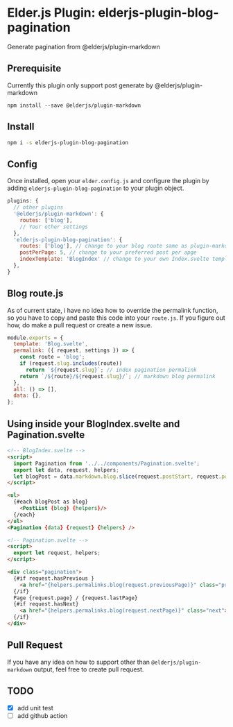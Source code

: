 # Elder.js Plugin: elderjs-plugin-blog-pagination

Generate pagination from @elderjs/plugin-markdown

## Prerequisite

Currently this plugin only support post generate by @elderjs/plugin-markdown

```
npm install --save @elderjs/plugin-markdown
```

## Install

```bash
npm i -s elderjs-plugin-blog-pagination
```

## Config

Once installed, open your `elder.config.js` and configure the plugin by adding `elderjs-plugin-blog-pagination` to your plugin object.

```javascript
plugins: {
  // other plugins
  '@elderjs/plugin-markdown': {
    routes: ['blog'],
    // Your other settings
  },
  'elderjs-plugin-blog-pagination': {
    routes: ['blog'], // change to your blog route same as plugin-markdown route
    postPerPage: 5, // change to your preferred post per apge
    indexTemplate: 'BlogIndex' // change to your own Index.svelte template but without `.svelte`
  },
}
```

## Blog route.js

As of current state, i have no idea how to override the permalink function, so you have to copy and paste this code into your `route.js`. If you figure out how, do make a pull request or create a new issue.

```js
module.exports = {
  template: 'Blog.svelte',
  permalink: ({ request, settings }) => {
    const route = 'blog';
    if (request.slug.includes(route))
      return `${request.slug}`; // index pagination permalink
    return `/${route}/${request.slug}/`; // markdown blog permalink
  },
  all: () => [],
  data: {},
};
```

## Using inside your BlogIndex.svelte and Pagination.svelte

```html
<!-- BlogIndex.svelte -->
<script>
  import Pagination from '../../components/Pagination.svelte';
  export let data, request, helpers;
  let blogPost = data.markdown.blog.slice(request.postStart, request.postEnd);
</script>

<ul>
  {#each blogPost as blog}
    <PostList {blog} {helpers}/>
  {/each}
</ul>
<Pagination {data} {request} {helpers} />
```


```html
<!-- Pagination.svelte -->
<script>
  export let request, helpers;
</script>

<div class="pagination">
  {#if request.hasPrevious }
    <a href="{helpers.permalinks.blog(request.previousPage)}" class="prev">&lsaquo;</a>
  {/if}
  Page {request.page} / {request.lastPage}
  {#if request.hasNext}
    <a href="{helpers.permalinks.blog(request.nextPage)}" class="next">&rsaquo;</a>
  {/if}
</div>
```

## Pull Request

If you have any idea on how to support other than `@elderjs/plugin-markdown` output, feel free to create pull request.

## TODO

- [x] add unit test
- [ ] add github action
